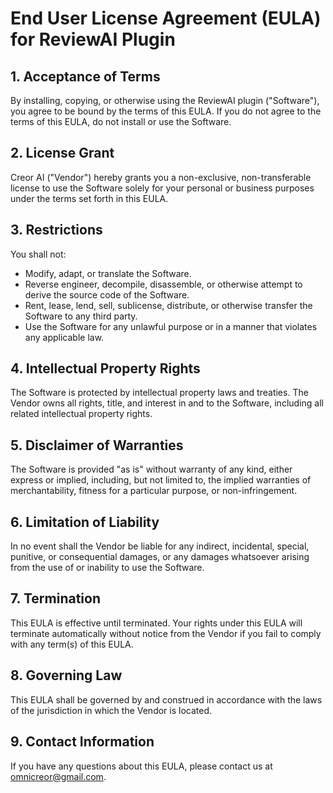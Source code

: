 # End User License Agreement (EULA) for ReviewAI Plugin

## 1. Acceptance of Terms
By installing, copying, or otherwise using the ReviewAI plugin ("Software"), you agree to be bound by the terms of this EULA. If you do not agree to the terms of this EULA, do not install or use the Software.

## 2. License Grant
Creor AI ("Vendor") hereby grants you a non-exclusive, non-transferable license to use the Software solely for your personal or business purposes under the terms set forth in this EULA.

## 3. Restrictions
You shall not:
- Modify, adapt, or translate the Software.
- Reverse engineer, decompile, disassemble, or otherwise attempt to derive the source code of the Software.
- Rent, lease, lend, sell, sublicense, distribute, or otherwise transfer the Software to any third party.
- Use the Software for any unlawful purpose or in a manner that violates any applicable law.

## 4. Intellectual Property Rights
The Software is protected by intellectual property laws and treaties. The Vendor owns all rights, title, and interest in and to the Software, including all related intellectual property rights.

## 5. Disclaimer of Warranties
The Software is provided "as is" without warranty of any kind, either express or implied, including, but not limited to, the implied warranties of merchantability, fitness for a particular purpose, or non-infringement.

## 6. Limitation of Liability
In no event shall the Vendor be liable for any indirect, incidental, special, punitive, or consequential damages, or any damages whatsoever arising from the use of or inability to use the Software.

## 7. Termination
This EULA is effective until terminated. Your rights under this EULA will terminate automatically without notice from the Vendor if you fail to comply with any term(s) of this EULA.

## 8. Governing Law
This EULA shall be governed by and construed in accordance with the laws of the jurisdiction in which the Vendor is located.

## 9. Contact Information
If you have any questions about this EULA, please contact us at omnicreor@gmail.com.
